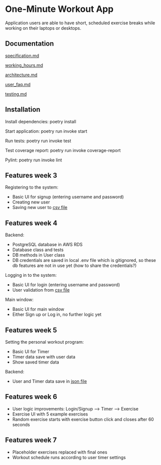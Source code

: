 # One-Minute Workout App

Application users are able to have short, scheduled exercise breaks while working on their laptops or desktops.

## Documentation

[specification.md](https://github.com/KooEeVee/ot_harjoitustyo/blob/main/one-minute-workout/documentation/specification.md)

[working_hours.md](https://github.com/KooEeVee/ot_harjoitustyo/blob/main/one-minute-workout/documentation/working_hours.md)

[architecture.md](https://github.com/KooEeVee/ot_harjoitustyo/blob/main/one-minute-workout/documentation/architecture.md)

[user_faq.md](https://github.com/KooEeVee/ot_harjoitustyo/blob/main/one-minute-workout/documentation/user_faq.md)

[testing.md](https://github.com/KooEeVee/ot_harjoitustyo/blob/main/one-minute-workout/documentation/testing.md)

## Installation

Install dependencies: poetry install

Start application: poetry run invoke start

Run tests: poetry run invoke test

Test coverage report: poetry run invoke coverage-report

Pylint: poetry run invoke lint

## Features week 3

Registering to the system:

- Basic UI for signup (entering username and password)
- Creating new user
- Saving new user to [csv file](https://github.com/KooEeVee/ot_harjoitustyo/blob/main/one-minute-workout/src/users.csv)

## Features week 4

Backend:

- PostgreSQL database in AWS RDS
- Database class and tests
- DB methods in User class
- DB credentials are saved in local .env file which is gitignored, so these db features are not in use yet (how to share the credentials?)

Logging in to the system:

- Basic UI for login (entering username and password)
- User validation from [csv file](https://github.com/KooEeVee/ot_harjoitustyo/blob/main/one-minute-workout/src/users.csv)

Main window:

- Basic UI for main window
- Either Sign up or Log in, no further logic yet

## Features week 5

Setting the personal workout program:

- Basic UI for Timer
- Timer data save with user data
- Show saved timer data

Backend:

- User and Timer data save in [json file](https://github.com/KooEeVee/ot_harjoitustyo/blob/main/one-minute-workout/src/users.json)

## Features week 6

- User logic improvements: Login/Signup --> Timer --> Exercise
- Exercise UI with 5 example exercises
- Random exercise starts with exercise button click and closes after 60 seconds

## Features week 7

- Placeholder exercises replaced with final ones
- Workout schedule runs according to user timer settings


